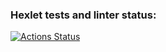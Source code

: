 ### Hexlet tests and linter status:
[![Actions Status](https://github.com/OlesiaTrap/frontend-project-46/workflows/hexlet-check/badge.svg)](https://github.com/OlesiaTrap/frontend-project-46/actions)